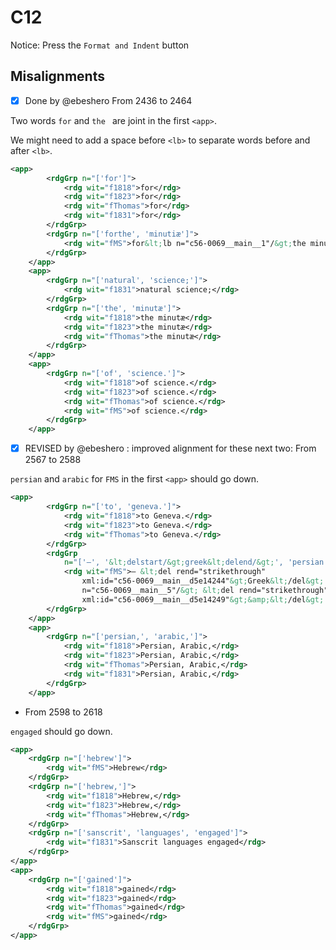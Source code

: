 # C12

Notice: Press the `Format and Indent` button

## Misalignments


- [x] Done by @ebeshero  From 2436 to 2464

Two words `for` and `the ` are joint in the first `<app>`. 

We might need to add a space before `<lb>` to separate words before and after `<lb>`.

```xml
<app>
		<rdgGrp n="['for']">
			<rdg wit="f1818">for</rdg>
			<rdg wit="f1823">for</rdg>
			<rdg wit="fThomas">for</rdg>
			<rdg wit="f1831">for</rdg>
		</rdgGrp>
		<rdgGrp n="['forthe', 'minutiæ']">
			<rdg wit="fMS">for&lt;lb n="c56-0069__main__1"/&gt;the minutiæ</rdg>
		</rdgGrp>
	</app>
	<app>
		<rdgGrp n="['natural', 'science;']">
			<rdg wit="f1831">natural science;</rdg>
		</rdgGrp>
		<rdgGrp n="['the', 'minutæ']">
			<rdg wit="f1818">the minutæ</rdg>
			<rdg wit="f1823">the minutæ</rdg>
			<rdg wit="fThomas">the minutæ</rdg>
		</rdgGrp>
	</app>
	<app>
		<rdgGrp n="['of', 'science.']">
			<rdg wit="f1818">of science.</rdg>
			<rdg wit="f1823">of science.</rdg>
			<rdg wit="fThomas">of science.</rdg>
			<rdg wit="fMS">of science.</rdg>
		</rdgGrp>
	</app>
```

- [x] REVISED by @ebeshero : improved alignment for these next two: 
From 2567 to 2588

`persian` and `arabic` for `FMS` in the first `<app>` should go down.

```xml
<app>
		<rdgGrp n="['to', 'geneva.']">
			<rdg wit="f1818">to Geneva.</rdg>
			<rdg wit="f1823">to Geneva.</rdg>
			<rdg wit="fThomas">to Geneva.</rdg>
		</rdgGrp>
		<rdgGrp
			n="['–', '&lt;delstart/&gt;greek&lt;delend/&gt;', 'persian', '', '&lt;delstart/&gt;and&lt;delend/&gt;', 'arabic']">
			<rdg wit="fMS">– &lt;del rend="strikethrough"
				xml:id="c56-0069__main__d5e14244"&gt;Greek&lt;/del&gt; Persian &lt;lb
				n="c56-0069__main__5"/&gt; &lt;del rend="strikethrough"
				xml:id="c56-0069__main__d5e14249"&gt;&amp;&lt;/del&gt; Arabic</rdg>
		</rdgGrp>
	</app>
	<app>
		<rdgGrp n="['persian,', 'arabic,']">
			<rdg wit="f1818">Persian, Arabic,</rdg>
			<rdg wit="f1823">Persian, Arabic,</rdg>
			<rdg wit="fThomas">Persian, Arabic,</rdg>
			<rdg wit="f1831">Persian, Arabic,</rdg>
		</rdgGrp>
	</app>
```

* From 2598 to 2618

`engaged` should go down.

```xml
<app>
	<rdgGrp n="['hebrew']">
		<rdg wit="fMS">Hebrew</rdg>
	</rdgGrp>
	<rdgGrp n="['hebrew,']">
		<rdg wit="f1818">Hebrew,</rdg>
		<rdg wit="f1823">Hebrew,</rdg>
		<rdg wit="fThomas">Hebrew,</rdg>
	</rdgGrp>
	<rdgGrp n="['sanscrit', 'languages', 'engaged']">
		<rdg wit="f1831">Sanscrit languages engaged</rdg>
	</rdgGrp>
</app>
<app>
	<rdgGrp n="['gained']">
		<rdg wit="f1818">gained</rdg>
		<rdg wit="f1823">gained</rdg>
		<rdg wit="fThomas">gained</rdg>
		<rdg wit="fMS">gained</rdg>
	</rdgGrp>
</app>
```